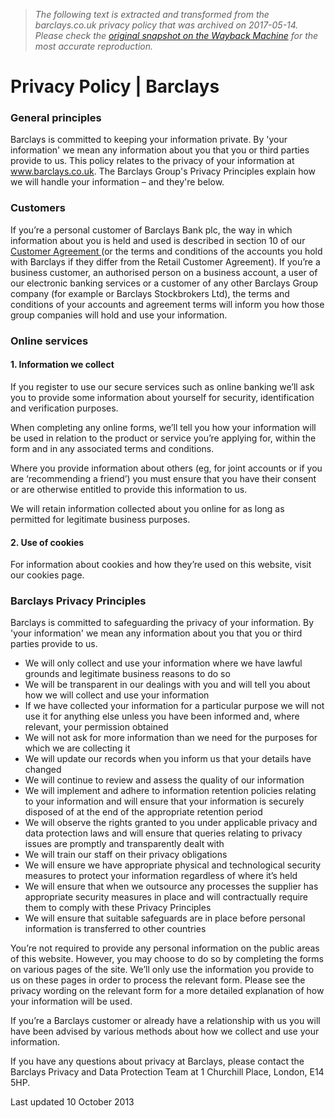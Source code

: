 > *The following text is extracted and transformed from the barclays.co.uk privacy policy that was archived on 2017-05-14. Please check the [original snapshot on the Wayback Machine](https://web.archive.org/web/20170514041249id_/http%3A//www.barclays.co.uk/ImportantInformation/Privacypolicy/P1242557966945) for the most accurate reproduction.*

# Privacy Policy | Barclays

###  General principles

Barclays is committed to keeping your information private. By 'your information' we mean any information about you that you or third parties provide to us. This policy relates to the privacy of your information at www.barclays.co.uk. The Barclays Group's Privacy Principles explain how we will handle your information – and they're below.

###  Customers

If you’re a personal customer of Barclays Bank plc, the way in which information about you is held and used is described in section 10 of our [ Customer Agreement ](https://web.archive.org/ImportantInformation/TermsandconditionsforPersonalcustomers/P1242558103284) (or the terms and conditions of the accounts you hold with Barclays if they differ from the Retail Customer Agreement). If you’re a business customer, an authorised person on a business account, a user of our electronic banking services or a customer of any other Barclays Group company (for example or Barclays Stockbrokers Ltd), the terms and conditions of your accounts and agreement terms will inform you how those group companies will hold and use your information.

###  Online services

####  1\. Information we collect

If you register to use our secure services such as online banking we’ll ask you to provide some information about yourself for security, identification and verification purposes.

When completing any online forms, we’ll tell you how your information will be used in relation to the product or service you’re applying for, within the form and in any associated terms and conditions.

Where you provide information about others (eg, for joint accounts or if you are ‘recommending a friend’) you must ensure that you have their consent or are otherwise entitled to provide this information to us.

We will retain information collected about you online for as long as permitted for legitimate business purposes.

####  2\. Use of cookies

For information about cookies and how they’re used on this website, visit our cookies page.

###  Barclays Privacy Principles

Barclays is committed to safeguarding the privacy of your information. By 'your information' we mean any information about you that you or third parties provide to us.

  * We will only collect and use your information where we have lawful grounds and legitimate business reasons to do so
  * We will be transparent in our dealings with you and will tell you about how we will collect and use your information
  * If we have collected your information for a particular purpose we will not use it for anything else unless you have been informed and, where relevant, your permission obtained
  * We will not ask for more information than we need for the purposes for which we are collecting it
  * We will update our records when you inform us that your details have changed
  * We will continue to review and assess the quality of our information
  * We will implement and adhere to information retention policies relating to your information and will ensure that your information is securely disposed of at the end of the appropriate retention period
  * We will observe the rights granted to you under applicable privacy and data protection laws and will ensure that queries relating to privacy issues are promptly and transparently dealt with
  * We will train our staff on their privacy obligations
  * We will ensure we have appropriate physical and technological security measures to protect your information regardless of where it’s held
  * We will ensure that when we outsource any processes the supplier has appropriate security measures in place and will contractually require them to comply with these Privacy Principles
  * We will ensure that suitable safeguards are in place before personal information is transferred to other countries



You’re not required to provide any personal information on the public areas of this website. However, you may choose to do so by completing the forms on various pages of the site. We’ll only use the information you provide to us on these pages in order to process the relevant form. Please see the privacy wording on the relevant form for a more detailed explanation of how your information will be used.

If you’re a Barclays customer or already have a relationship with us you will have been advised by various methods about how we collect and use your information.

If you have any questions about privacy at Barclays, please contact the Barclays Privacy and Data Protection Team at 1 Churchill Place, London, E14 5HP.

Last updated 10 October 2013

